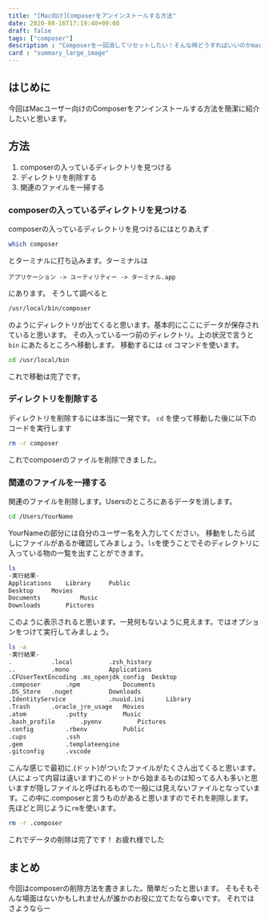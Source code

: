 ```yaml
---
title: "[Mac向け]Composerをアンインストールする方法"
date: 2020-08-16T17:19:40+09:00
draft: false
tags: ["composer"]
description : "Composerを一回消してリセットしたい！そんな時どうすればいいのかmac向けに解説"
card : "summary_large_image"
---
```

## はじめに
今回はMacユーザー向けのComposerをアンインストールする方法を簡潔に紹介したいと思います。
## 方法
1. composerの入っているディレクトリを見つける
2. ディレクトリを削除する
3. 関連のファイルを一掃する
### composerの入っているディレクトリを見つける
composerの入っているディレクトリを見つけるにはとりあえず
```bash
which composer
```
とターミナルに打ち込みます。ターミナルは
```
アプリケーション -> ユーティリティー -> ターミナル.app
```
にあります。
そうして調べると
```bash
/usr/local/bin/composer
```
のようにディレクトリが出てくると思います。基本的にここにデータが保存されていると思います。
その入っている一つ前のディレクトリ。上の状況で言うと ```bin``` にあたるところへ移動します。
移動するには ```cd``` コマンドを使います。
```bash
cd /usr/local/bin
```
これで移動は完了です。
### ディレクトリを削除する
ディレクトリを削除するには本当に一発です。
```cd``` を使って移動した後に以下のコードを実行します
```bash
rm -r composer
```
これでcomposerのファイルを削除できました。
### 関連のファイルを一掃する
関連のファイルを削除します。Usersのところにあるデータを消します。
```bash
cd /Users/YourName
```
YourNameの部分には自分のユーザー名を入力してください。
移動をしたら試しにファイルがあるか確認してみましょう。```ls```を使うことでそのディレクトリに入っている物の一覧を出すことができます。
```bash
ls
-実行結果-
Applications	Library		Public
Desktop		Movies
Documents			Music
Downloads		Pictures
```
このように表示されると思います。一見何もないように見えます。ではオプションをつけて実行してみましょう。
```bash
ls -a
-実行結果-
.			.local			.zsh_history
..			.mono			Applications
.CFUserTextEncoding	.ms_openjdk_config	Desktop
.composer		.npm			Documents
.DS_Store	.nuget			Downloads
.IdentityService			.nuuid.ini		Library
.Trash		.oracle_jre_usage	Movies
.atom			.putty			Music
.bash_profile		.pyenv			Pictures
.config			.rbenv			Public
.cups			.ssh
.gem			.templateengine
.gitconfig		.vscode
```
こんな感じで最初に.(ドット)がついたファイルがたくさん出てくると思います。(人によって内容は違います)このドットから始まるものは知ってる人も多いと思いますが隠しファイルと呼ばれるもので一般には見えないファイルとなっています。この中に.composerと言うものがあると思いますのでそれを削除します。
先ほどと同じように```rm```を使います。
```bash
rm -r .composer
```
これでデータの削除は完了です！
お疲れ様でした
## まとめ
今回はcomposerの削除方法を書きました。簡単だったと思います。
そもそもそんな場面はないかもしれませんが誰かのお役に立てたなら幸いです。
それではさようならー

